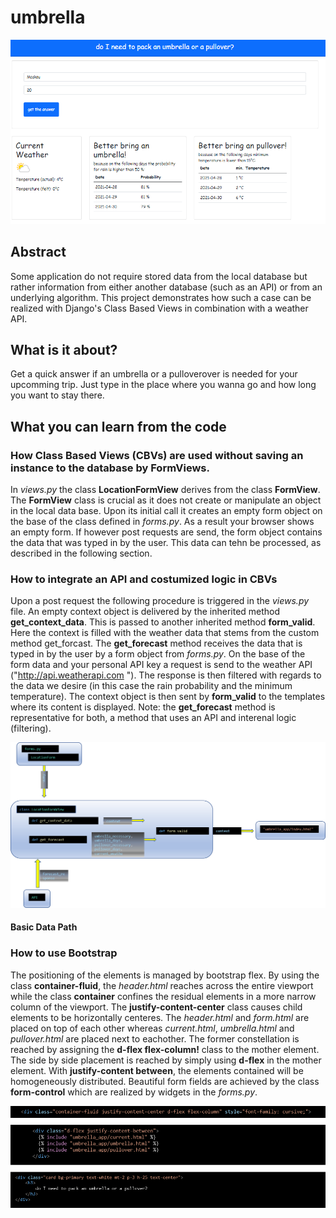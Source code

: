 # umbrella

![loadData](pics/screenshot.png?raw=true "loadData")
## Abstract
Some application do not require stored data from the local database but rather information from either another database (such as an API) or from an underlying algorithm. This project demonstrates how such a case can be realized with Django's Class Based Views in combination with a weather API.
## What is it about?
Get a quick answer if an umbrella or a pulloverover is needed for your upcomming trip. Just type in the place where you wanna go and how long you want to stay there. 

## What you can learn from the code
### How Class Based Views (CBVs) are used without saving an instance to the database by **FormViews**. 
In *views.py* the class **LocationFormView** derives from the class **FormView**. The **FormView** class is crucial as it does not create or manipulate an object in the local data base. Upon its initial call it creates an empty form object on the base of the class defined in *forms.py*. As a result your browser shows an empty form. If however post requests are send, the form object contains the data that was typed in by the user. This data can tehn be processed, as described in the following section.  

### How to integrate an API and costumized logic in CBVs
Upon a post request the following procedure is triggered in the *views.py* file. An empty context object is delivered by the inherited method **get_context_data**. This is passed to another inherited method **form_valid**. Here the context is filled with the weather data that stems from the custom method get_forcast. The **get_forecast** method receives the data that is typed in by the user by a form object from *forms.py*. On the base of the form data and your personal API key a request is send to the weather API ("http://api.weatherapi.com "). The response is then filtered with regards to the data we desire (in this case the rain probability and the minimum temperature). The context object is then sent by **form_valid** to the templates where its content is displayed. Note: the **get_forecast** method is representative for both, a method that uses an API and interenal logic (filtering). 

![loadData](pics/dataflow.png?raw=true "loadData")
#### Basic Data Path


### How to use Bootstrap
The positioning of the elements is managed by bootstrap flex. 
By using the class **container-fluid**, the *header.html* reaches across the entire viewport while the class **container** confines the residual elements in a more narrow column of the viewport. The **justify-content-center** class  causes child elements to be horizontally centeres. The *header.html* and  *form.html* are placed on top of each other whereas *current.html*, *umbrella.html* and *pullover.html* are placed next to eachother. The former constellation is reached by assigning the **d-flex flex-column!** class to the mother element. The side by side placement is reached by simply using **d-flex** in the mother element. With **justify-content between**, the elements contained will be homogeneously distributed. 
Beautiful form fields are achieved by the class **form-control** which are realized by widgets in the *forms.py*. 

![loadData](pics/BootstrapPosition.png?raw=true "loadData")
